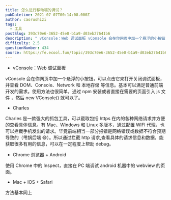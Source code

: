 ```yaml
---
title: 怎么进行移动端的调试？
pubDatetime: 2021-07-07T00:14:08.000Z
author: caorushizi
tags:
  - 工具
postSlug: 393c70e6-3652-45e0-b1a9-d03eb27641b6
description: " vConsole：Web 调试面板 vConsole 会在你网页中加一个悬浮的小按钮，可以点击它来打开关闭调试面板，并查看 DOM、Console、Network和 本地存储 等信息。基本可以满足普通前端开发的需求。使用方法也很简单，通过npm安装或者直接在需要的页面引入 js文件 ，然后 new VConsole() 就可以了。 Charles Charles 是一款强大的抓包工具，可以截取包"
difficulty: 2.5
questionNumber: 434
source: https://fe.ecool.fun/topic/393c70e6-3652-45e0-b1a9-d03eb27641b6
---
```


- vConsole：Web 调试面板

vConsole 会在你网页中加一个悬浮的小按钮，可以点击它来打开关闭调试面板，并查看 DOM、Console、Network 和 本地存储 等信息。基本可以满足普通前端开发的需求。使用方法也很简单，通过 npm 安装或者直接在需要的页面引入 js 文件 ，然后 new VConsole() 就可以了。

- Charles

Charles 是一款强大的抓包工具，可以截取包括 https 在内的各种网络请求并方便的查看具体信息。有 Mac、Windows 和 Linux 多版本，通过配置 WIFI 代理，也可以拦截手机发出的请求。毕竟前端相当一部分报错是网络错误或数据不符合预期导致的（甩锅后端 😄）。所以通过拦截 http 请求,查看具体的请求信息和数据，能获取很多有用的信息，可以在一定程度上帮助 debug。

- Chrome 浏览器 + Android

使用 Chrome 中的 Inspect，直接在 PC 端调试 android 机器中的 webview 的页面。

- Mac + IOS + Safari

方法基本同上

